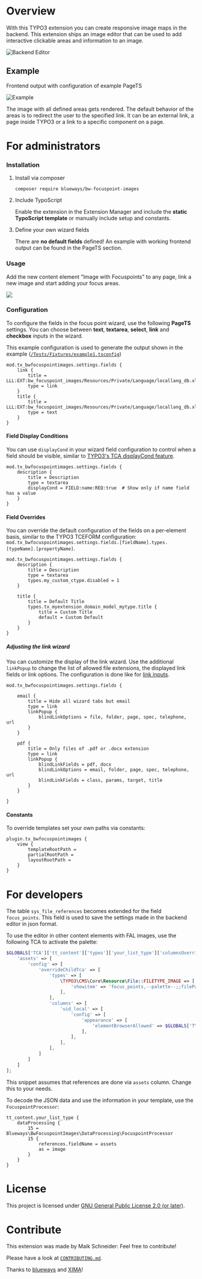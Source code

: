 # Overview

With this TYPO3 extension you can create responsive image maps in the
backend. This extension ships an image editor that can be used to add
interactive clickable areas and information to an image.

![Backend Editor](/Documentation/Images/example_backend.png)

## Example

Frontend output with configuration of example PageTS

![Example](/Documentation/Images/example_frontend.png)

The image with all defined areas gets rendered. The default behavior of the areas is to redirect the user to the specified link. It can be an external link, a page inside TYPO3 or a link to a specific component on a page.

For administrators
==================

### Installation

1.  Install via composer

    ``` {.bash}
    composer require blueways/bw-focuspoint-images
    ```

2.  Include TypoScript

    Enable the extension in the Extension Manager and include the
    **static TypoScript template** or manually include setup and
    constants.

3.  Define your own wizard fields

    There are **no default fields** defined! An example with working
    frontend output can be found in the PageTS section.

### Usage

Add the new content element "Image with Focuspoints" to any page, link a new
image and start adding your focus areas.

![](/Documentation/Images/backend_select.png)

### Configuration

To configure the fields in the focus point wizard, use the following **PageTS** settings. You can choose between **text**, **textarea**, **select**, **link** and **checkbox** inputs in the wizard.

This example configuration is used to generate the output shown in the example ([`/Tests/Fixtures/example1.tsconfig`](/Tests/Fixtures/example1.tsconfig))

```typoscript
mod.tx_bwfocuspointimages.settings.fields {
    link {
        title = LLL:EXT:bw_focuspoint_images/Resources/Private/Language/locallang_db.xlf:wizard.fields.link
        type = link
    }
    title {
        title = LLL:EXT:bw_focuspoint_images/Resources/Private/Language/locallang_db.xlf:wizard.fields.title
        type = text
    }
}
```

#### Field Display Conditions

You can use `displayCond` in your wizard field configuration to control when a field should be visible, similar to [TYPO3's TCA displayCond feature](https://docs.typo3.org/m/typo3/reference-tca/main/en-us/Columns/DisplayConditions.html).

```typoscript
mod.tx_bwfocuspointimages.settings.fields {
    description {
        title = Description
        type = textarea
        displayCond = FIELD:name:REQ:true  # Show only if name field has a value
    }
}
```

#### Field Overrides

You can override the default configuration of the fields on a per-element basis, similar to the TYPO3 TCEFORM configuration: `mod.tx_bwfocuspointimages.settings.fields.[fieldName].types.[typeName].[propertyName]`.

```
mod.tx_bwfocuspointimages.settings.fields {
    description {
        title = Description
        type = textarea
        types.my_custom_ctype.disabled = 1
    }

    title {
        title = Default Title
        types.tx_myextension_domain_model_mytype.title {
            title = Custom Title
            default = Custom Default
        }
    }
}
```

##### Adjusting the link wizard

You can customize the display of the link wizard. Use the additional ```linkPopup``` to change the list of allowed file extensions, the displayed link fields or link options. The configuration is done like for [link inputs](https://docs.typo3.org/m/typo3/reference-tca/11.5/en-us/ColumnsConfig/Type/Input/Properties/LinkPopup.html#linkpopup).

```typoscript
mod.tx_bwfocuspointimages.settings.fields {

    email {
        title = Hide all wizard tabs but email
        type = link
        linkPopup {
            blindLinkOptions = file, folder, page, spec, telephone, url
        }
    }

    pdf {
        title = Only files of .pdf or .docx extension
        type = link
        linkPopup {
            blindLinkFields = pdf, docx
            blindLinkOptions = email, folder, page, spec, telephone, url
            blindLinkFields = class, params, target, title
        }
    }

}
```

#### Constants

To override templates set your own paths via constants:

```typoscript
plugin.tx_bwfocuspointimages {
    view {
        templateRootPath =
        partialRootPath =
        layoutRootPath =
    }
}
```

For developers
==============

The table `sys_file_references` becomes
extended for the field `focus_points`. This field is used to save the settings made in the backend editor in json format.

To use the editor in other content elements with FAL images, use the
following TCA to activate the palette:

```php
$GLOBALS['TCA']['tt_content']['types']['your_list_type']['columnsOverrides'] = [
    'assets' => [
        'config' => [
            'overrideChildTca' => [
                'types' => [
                    \TYPO3\CMS\Core\Resource\File::FILETYPE_IMAGE => [
                        'showitem' => 'focus_points,--palette--;;filePalette'
                    ],
                ],
                'columns' => [
                    'uid_local' => [
                        'config' => [
                            'appearance' => [
                                'elementBrowserAllowed' => $GLOBALS['TYPO3_CONF_VARS']['GFX']['imagefile_ext']
                            ],
                        ],
                    ],
                ],
            ]
        ]
    ]
];
```

This snippet assumes that references are done via `assets` column. Change this to your needs.

To decode the JSON data and use the information in your template, use the `FocuspointProcessor`:

```typoscript
tt_content.your_list_type {
    dataProcessing {
        15 = Blueways\BwFocuspointImages\DataProcessing\FocuspointProcessor
        15 {
            references.fieldName = assets
            as = image
        }
    }
}
```

License
=======

This project is licensed under [GNU General Public License 2.0 (or later)](LICENSE.md).

Contribute
==========

This extension was made by Maik Schneider: Feel free to contribute!

Please have a look at [`CONTRIBUTING.md`](CONTRIBUTING.md).

Thanks to [blueways](https://www.blueways.de/) and [XIMA](https://www.xima.de/)!
